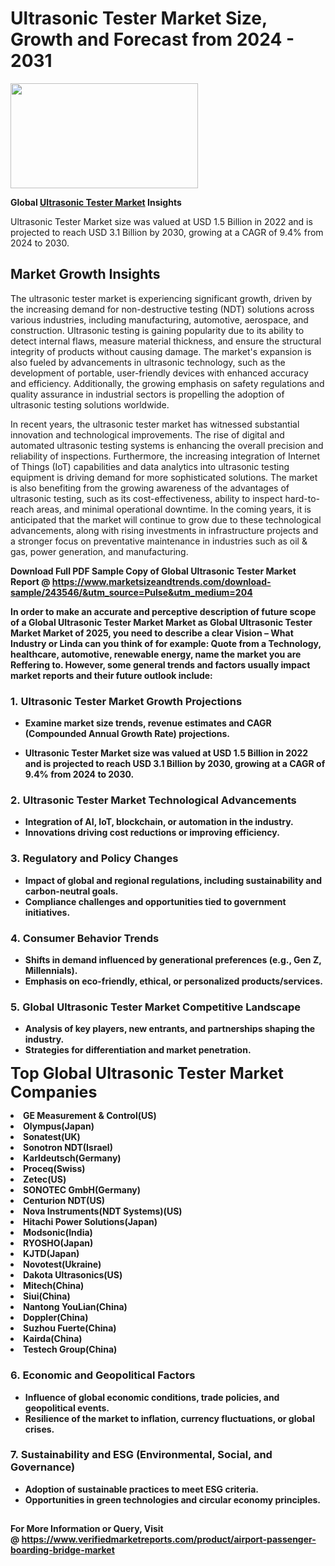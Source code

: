 <H1>Ultrasonic Tester Market Size, Growth and Forecast from 2024 - 2031</H1><img class="aligncenter size-medium wp-image-584254" src="https://thirdeyenews.in/wp-content/uploads/2024/09/Global-Market-Research-300x168.jpeg" alt="" width="300" height="168" /><p><strong>Global&nbsp;<a href="https://www.marketsizeandtrends.com/download-sample/243546/&amp;utm_source=Pulse&amp;utm_medium=204">Ultrasonic Tester Market</a> Insights</strong></p><p>Ultrasonic Tester Market size was valued at USD 1.5 Billion in 2022 and is projected to reach USD 3.1 Billion by 2030, growing at a CAGR of 9.4% from 2024 to 2030.</p><p><h2>Market Growth Insights</h2> <p>The ultrasonic tester market is experiencing significant growth, driven by the increasing demand for non-destructive testing (NDT) solutions across various industries, including manufacturing, automotive, aerospace, and construction. Ultrasonic testing is gaining popularity due to its ability to detect internal flaws, measure material thickness, and ensure the structural integrity of products without causing damage. The market's expansion is also fueled by advancements in ultrasonic technology, such as the development of portable, user-friendly devices with enhanced accuracy and efficiency. Additionally, the growing emphasis on safety regulations and quality assurance in industrial sectors is propelling the adoption of ultrasonic testing solutions worldwide.</p> <p><strong></strong></p> <p>In recent years, the ultrasonic tester market has witnessed substantial innovation and technological improvements. The rise of digital and automated ultrasonic testing systems is enhancing the overall precision and reliability of inspections. Furthermore, the increasing integration of Internet of Things (IoT) capabilities and data analytics into ultrasonic testing equipment is driving demand for more sophisticated solutions. The market is also benefiting from the growing awareness of the advantages of ultrasonic testing, such as its cost-effectiveness, ability to inspect hard-to-reach areas, and minimal operational downtime. In the coming years, it is anticipated that the market will continue to grow due to these technological advancements, along with rising investments in infrastructure projects and a stronger focus on preventative maintenance in industries such as oil & gas, power generation, and manufacturing. <p><strong></p><p><span class=""><strong>Download Full PDF Sample Copy of Global Ultrasonic Tester Market Report</strong> @ <a href="https://www.marketsizeandtrends.com/download-sample/243546/&amp;utm_source=Pulse&amp;utm_medium=204" target="_blank">https://www.marketsizeandtrends.com/download-sample/243546/&amp;utm_source=Pulse&amp;utm_medium=204</a></span></p><p>In order to make an accurate and perceptive description of future scope of a Global&nbsp;Ultrasonic Tester Market Market as Global&nbsp;Ultrasonic Tester Market Market of 2025, you need to describe a clear Vision &ndash; What Industry or Linda can you think of for example: Quote from a Technology, healthcare, automotive, renewable energy, name the market you are Reffering to. However, some general trends and factors usually impact market reports and their future outlook include:</p><h3>1.&nbsp;<strong>Ultrasonic Tester Market Growth Projections</strong></h3><ul><li>Examine market size trends, revenue estimates and CAGR (Compounded Annual Growth Rate) projections.</li><li><p>Ultrasonic Tester Market size was valued at USD 1.5 Billion in 2022 and is projected to reach USD 3.1 Billion by 2030, growing at a CAGR of 9.4% from 2024 to 2030.</p></li></ul><h3>2.&nbsp;<strong>Ultrasonic Tester Market Technological Advancements</strong></h3><ul><li>Integration of AI, IoT, blockchain, or automation in the industry.</li><li>Innovations driving cost reductions or improving efficiency.</li></ul><h3>3.&nbsp;<strong>Regulatory and Policy Changes</strong></h3><ul><li>Impact of global and regional regulations, including sustainability and carbon-neutral goals.</li><li>Compliance challenges and opportunities tied to government initiatives.</li></ul><h3>4.&nbsp;<strong>Consumer Behavior Trends</strong></h3><ul><li>Shifts in demand influenced by generational preferences (e.g., Gen Z, Millennials).</li><li>Emphasis on eco-friendly, ethical, or personalized products/services.</li></ul><h3>5.&nbsp;<strong>Global Ultrasonic Tester Market Competitive Landscape</strong></h3><ul><li>Analysis of key players, new entrants, and partnerships shaping the industry.</li><li>Strategies for differentiation and market penetration.</li></ul><p data-pm-slice="1 1 []"><span style="color: inherit; font-family: inherit; font-size: 25px;">Top Global Ultrasonic Tester Market Companies</span></p><div class="" data-test-id=""><p><li>GE Measurement & Control(US)</li><li> Olympus(Japan)</li><li> Sonatest(UK)</li><li> Sonotron NDT(Israel)</li><li> Karldeutsch(Germany)</li><li> Proceq(Swiss)</li><li> Zetec(US)</li><li> SONOTEC GmbH(Germany)</li><li> Centurion NDT(US)</li><li> Nova Instruments(NDT Systems)(US)</li><li> Hitachi Power Solutions(Japan)</li><li> Modsonic(India)</li><li> RYOSHO(Japan)</li><li> KJTD(Japan)</li><li> Novotest(Ukraine)</li><li> Dakota Ultrasonics(US)</li><li> Mitech(China)</li><li> Siui(China)</li><li> Nantong YouLian(China)</li><li> Doppler(China)</li><li> Suzhou Fuerte(China)</li><li> Kairda(China)</li><li> Testech Group(China)</li></p></div><h3>6.&nbsp;<strong>Economic and Geopolitical Factors</strong></h3><ul><li>Influence of global economic conditions, trade policies, and geopolitical events.</li><li>Resilience of the market to inflation, currency fluctuations, or global crises.</li></ul><h3>7.&nbsp;<strong>Sustainability and ESG (Environmental, Social, and Governance)</strong></h3><ul><li>Adoption of sustainable practices to meet ESG criteria.</li><li>Opportunities in green technologies and circular economy principles.</li></ul><h2><strong style="font-size: 14px;">For More Information or Query, Visit @&nbsp;</strong><a style="background-color: #ffffff; font-size: 14px;" href="https://www.marketsizeandtrends.com/report/ultrasonic-tester-market/" target="_blank">https://www.verifiedmarketreports.com/product/airport-passenger-boarding-bridge-market</a></h2>
